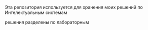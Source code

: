 Эта репозитория используется для хранения моих решений по Интелектуальным системам

решения разделены по лабораторным
